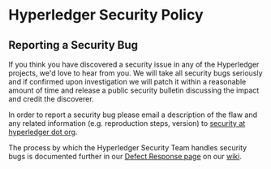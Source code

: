 # Hyperledger Security Policy

## Reporting a Security Bug

If you think you have discovered a security issue in any of the Hyperledger projects, we'd love to hear from you. We will take all security bugs seriously and if confirmed upon investigation we will patch it within a reasonable amount of time and release a public security bulletin discussing the impact and credit the discoverer.

In order to report a security bug please email a description of the flaw and any related information (e.g. reproduction steps, version) to [security at hyperledger dot org](mailto:security@hyperledger.org).

The process by which the Hyperledger Security Team handles security bugs is documented further in our [Defect Response page](https://wiki.hyperledger.org/display/SEC/Defect+Response) on our [wiki](https://wiki.hyperledger.org).

